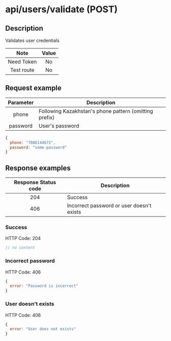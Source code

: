 # api/users/validate (POST)

## Description

Validates user credentials

|    Note    | Value |
| :--------: | :---: |
| Need Token |  No   |
| Test route |  No   |

## Request example

| Parameter | Description                                            |
| :-------: | ------------------------------------------------------ |
|   phone   | Following Kazakhstan's phone pattern (omitting prefix) |
| password  | User's password                                        |

```js
{
  phone: "7086144672",
  password: "some-password"
}
```

## Response examples

| Response Status code | Description                               |
| :------------------: | ----------------------------------------- |
|         204          | Success                                   |
|         406          | Incorrect password or user doesn't exists |

### Success

HTTP Code: 204

```js
// no content
```

### Incorrect password

HTTP Code: 406

```js
{
  error: "Password is incorrect"
}
```

### User doesn't exists

HTTP Code: 406

```js
{
  error: "User does not exists"
}
```
